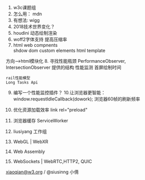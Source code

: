 1. w3c课题组
2. 怎么用： mdn
3. 有想法: wigg
4. 2018技术世界变化？
5. houdini  动态绘制渲染
6. woff2字体支持  提高压缩率
7. html web compnents  
        shdow dom
        custom elements
        html template     

方向-->html模块化
8. 寻找性能瓶颈    PerformanceObserver, IntersectionObserver
       提供的结构
       性能监测
    首屏绘制时间


    rail性能模型
    Long Tasks Api
9. 编写一个性能监控插件？
10.让浏览器更智能：
     window.requestIdleCallback(dowork);
          浏览器60帧的刷新频率
11. 优化资源加载效率  link rel="preload"

12. 浏览器缓存   ServiceWorker
13. liusiyang  工作组   
14. WebGL | WebXR
15. Web Assembly
16. WebSockets | WebRTC,HTTP2, QUIC


xiaoqian@w3.org / @siusinng 小倩
